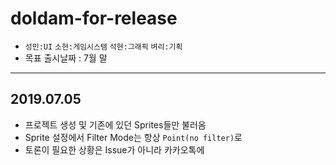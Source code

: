 # doldam-for-release
- `성민:UI` `소현:게임시스템` `석현:그래픽` `벼리:기획`
- 목표 출시날짜 : 7월 말

------

## 2019.07.05
- 프로젝트 생성 및 기존에 있던 Sprites들만 불러옴
- Sprite 설정에서 Filter Mode는 항상 `Point(no filter)`로
- 토론이 필요한 상황은 Issue가 아니라 카카오톡에